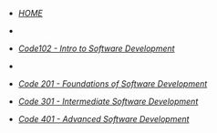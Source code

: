 



- [*HOME*](https://github.com/nassir1976/reading-notes.git/)
- 
- [*Code102 - Intro to Software Development*](https://nassir1976.github.io/reading-notes/)
- 
- [*Code 201 - Foundations of Software Development*](https://nassir1976.github.io/reading-notes/)

- [*Code 301 - Intermediate Software Development*](https://nassir1976.github.io/reading-notes/)

- [*Code 401 - Advanced Software Development*](https://nassir1976.github.io/reading-notes/)




